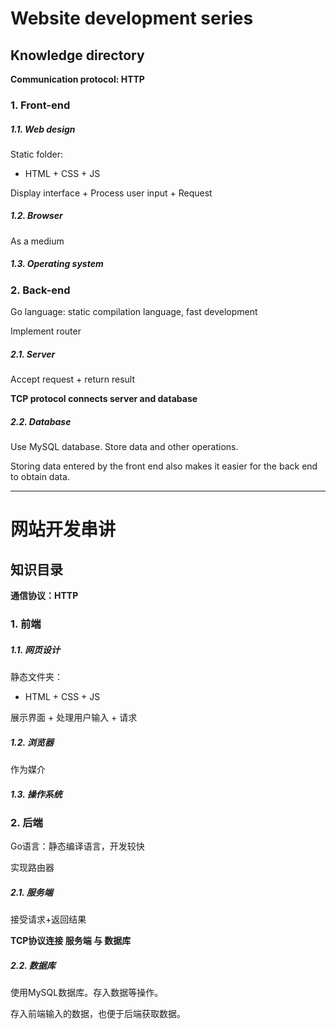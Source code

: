 # Website development series

## Knowledge directory

**Communication protocol: HTTP**

### 1. Front-end

##### 1.1. Web design

Static folder:

- HTML + CSS + JS

Display interface + Process user input + Request

##### 1.2. Browser

As a medium

##### 1.3. Operating system

### 2. Back-end

Go language: static compilation language, fast development

Implement router

##### 2.1. Server

Accept request + return result

**TCP protocol connects server and database**

##### 2.2. Database

Use MySQL database. Store data and other operations.

Storing data entered by the front end also makes it easier for the back end to obtain data.

---

# 网站开发串讲

## 知识目录

**通信协议：HTTP**

### 1. 前端

##### 1.1. 网页设计

静态文件夹：

- HTML + CSS + JS

展示界面 + 处理用户输入 + 请求

##### 1.2. 浏览器

作为媒介

##### 1.3. 操作系统

### 2. 后端

Go语言：静态编译语言，开发较快

实现路由器

##### 2.1. 服务端

接受请求+返回结果

**TCP协议连接 服务端 与 数据库**

##### 2.2. 数据库

使用MySQL数据库。存入数据等操作。

存入前端输入的数据，也便于后端获取数据。
